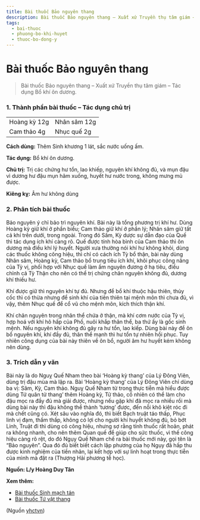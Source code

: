 ```yaml
---
title: Bài thuốc Bảo nguyên thang
description: Bài thuốc Bảo nguyên thang – Xuất xứ Truyền thụ tâm giám – Tác dụng Bổ khí ôn dương.
tags:
  - bai-thuoc
  - phuong-bo-khi-huyet
  - thuoc-bo-dong-y
---
```


# Bài thuốc Bảo nguyên thang 

> Bài thuốc Bảo nguyên thang – Xuất xứ Truyền thụ tâm giám – Tác dụng Bổ khí ôn dương.

### 1. Thành phần bài thuốc – Tác dụng chủ trị

|  |  |
| --- | --- |
| Hoàng kỳ 12g | Nhân sâm 12g |
| Cam thảo 4g | Nhục quế 2g |

**Cách dùng:** Thêm Sinh khương 1 lát, sắc nước uống ấm.

**Tác dụng:** Bổ khí ôn dương. 

**Chủ trị:** Trị các chứng hư tổn, lao khiếp, nguyên khí không đủ, và mụn đậu vì dương hư đậu mụn hãm xuống, huyết hư nước trong, không mưng mủ được.

**Kiêng kỵ:** Âm hư không dùng

### 2. Phân tích bài thuốc

Bảo nguyên ý chỉ bảo trì nguyên khí. Bài này là tổng phương trị khí hư. Dùng Hoàng kỳ giữ khí ở phần biểu; Cam thảo giữ khí ở phần lý; Nhân sâm giữ tất cả khí trên dưới, trong ngoài. Trong đó Sâm, Kỳ dược sự dẫn đạo của Quế thì tác dụng ích khí càng rõ. Quế được tính hòa bình của Cam thảo thì ôn dương mà điều khí lý huyết. Người xưa thường nói khí hư không khỏi, dùng các thuốc không công hiệu, thì chỉ có cách ích Tỳ bổ thận, bài này dùng Nhân sâm, Hoàng kỳ, Cam thảo bổ trung tiêu ích khí, khôi phục công năng của Tỳ vị, phối hợp với Nhục quế làm ấm nguyên đương ở hạ tiêu, điều chỉnh cả Tỳ Thận cho nên có thể trị chứng chân nguyên không đủ, dương khí thiếu hư.

Khí được giữ thì nguyên khí tự đủ. Nhưng để bổ khí thuộc hậu thiên, thủy cốc thì có thừa nhưng để sinh khí của tiên thiên tại mệnh môn thì chưa đủ, vì vậy, thêm Nhục quế để cổ vũ cho mệnh môn, kích thích thận khí.

Khí chân nguyên trong nhân thể chứa ở thận, mà khí cơm nước của Tỳ vị, hợp hoá với khí hô hấp của Phố, nuôi khắp thân thể, ba thứ ấy là gốc sinh mệnh. Nếu nguyên khí không đủ gây ra hư tổn, lao kiếp. Dùng bài này để ôn bổ nguyên khí, khí đầy đủ, thân thể mạnh thì hư tổn tự nhiên hồi phục. Tuy nhiên công dụng của bài này thiên về ôn bổ, người âm hư huyết kém không nên dùng.

### 3. Trích dẫn y văn

Bài này là do Nguỵ Quế Nham theo bài ‘Hoàng kỳ thang’ của Lý Đông Viên, dùng trị đậu mùa mà lập ra. Bài ‘Hoàng kỳ thang’ của Lý Đông Viên chỉ dùng ba vị: Sâm, Kỳ, Cam thảo. Nguỵ Quế Nham từ trong thực tiễn mà hiểu được dùng Tứ quân tử thang’ thêm Hoàng kỳ, Tử thảo, cố nhiên có thể làm cho đậu mọc ra đầy đủ mà giải được, nhưng nếu gặp khí đã mọc ra nhiều rồi mà dùng bài này thì đậu không thể thành ‘tương’ được, đến nỗi khô kiệt róc đi mà chết cũng có. Xét sâu vào nghĩa đó, thì biết Bạch truật táo thấp, Phục linh vị đạm, thấm thấp, không có lợi cho người khí huyết không đủ, bỏ bớt Linh, Truật đi thì dùng có công hiệu, nhưng sợ rằng tính thuốc rất hoãn, phát ra không nhanh, cho nên thêm Quan quế để giúp cho sức thuốc, vì thế công hiệu càng rõ rệt, do đó Ngụy Quế Nham chế ra bài thuốc mới này, gọi tên là “Bảo nguyên”. Qua đó đủ biết biết cách lập phương của họ Ngụy đã hấp thu được kinh nghiệm của tiền nhân, lại kết hợp với sự linh hoạt trong thực tiễn của mình mà đặt ra (Thượng Hải phương tễ học).

**Nguồn: L/y Hoàng Duy Tân**

**Xem thêm:**

* [Bài thuốc Sinh mạch tán](/yhctvn/bai-thuoc-sinh-mach-tan/)
* [Bài thuốc Tứ vật thang](/yhctvn/bai-thuoc-tu-vat-thang/)

(Nguồn <a href="https://yhctvn.com/bai-thuoc-bao-nguyen-thang/" target="_blank">yhctvn</a>)
